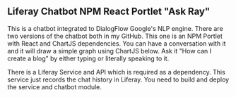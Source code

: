 ## Liferay Chatbot NPM React Portlet "Ask Ray"

This is a chatbot integrated to DialogFlow Google's NLP engine. There are two versions of the chatbot both in my GitHub. This one is an NPM Portlet with React and ChartJS dependencies. You can have a conversation with it and it will draw a simple graph using ChartJS below. Ask it "How can I create a blog" by either typing or literally speaking to it.

There is a Liferay Service and API which is required as a dependency. This service just records the chat history in Liferay. You need to build and deploy the service and chatbot module.